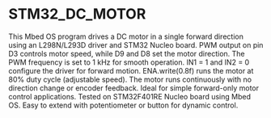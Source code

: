# STM32_DC_MOTOR
This Mbed OS program drives a DC motor in a single forward direction using an L298N/L293D driver and STM32 Nucleo board.
PWM output on pin D3 controls motor speed, while D9 and D8 set the motor direction.
The PWM frequency is set to 1 kHz for smooth operation.
IN1 = 1 and IN2 = 0 configure the driver for forward motion.
ENA.write(0.8f) runs the motor at 80% duty cycle (adjustable speed).
The motor runs continuously with no direction change or encoder feedback.
Ideal for simple forward-only motor control applications.
Tested on STM32F401RE Nucleo board using Mbed OS.
Easy to extend with potentiometer or button for dynamic control.
